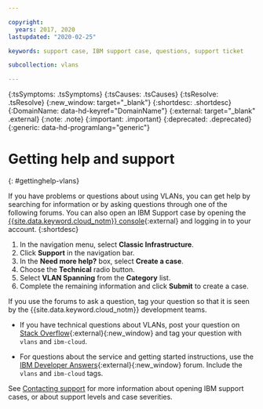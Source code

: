 ```yaml
---

copyright:
  years: 2017, 2020
lastupdated: "2020-02-25"

keywords: support case, IBM support case, questions, support ticket

subcollection: vlans

---
```


<!-- Common attributes used in the template are defined as follows: -->
{:tsSymptoms: .tsSymptoms}
{:tsCauses: .tsCauses}
{:tsResolve: .tsResolve}
{:new_window: target="_blank"}
{:shortdesc: .shortdesc}
{:DomainName: data-hd-keyref="DomainName"}
{:external: target="_blank" .external}
{:note: .note}
{:important: .important}
{:deprecated: .deprecated}
{:generic: data-hd-programlang="generic"}


# Getting help and support
{: #gettinghelp-vlans}

If you have problems or questions about using VLANs, you can get help by searching for information or by asking questions through one of the following forums. You can also open an IBM Support case by opening the [{{site.data.keyword.cloud_notm}} console](https://{DomainName}/unifiedsupport/cases/add){:external} and logging in to your account.
{:shortdesc}

1. In the navigation menu, select **Classic Infrastructure**.
1. Click **Support** in the navigation bar.
1. In the **Need more help?** box, select **Create a case**.
1. Choose the **Technical** radio button.
1. Select **VLAN Spanning** from the **Category** list.
1. Complete the remaining information and click **Submit** to create a case.

If you use the forums to ask a question, tag your question so that it is seen by the {{site.data.keyword.cloud_notm}} development teams.
<!--Insert the appropriate Stack Overflow tag for your service for <block-storage> in URL and text below:  -->
* If you have technical questions about VLANs, post your question on [Stack Overflow](https://stackoverflow.com/search?q=vlans+ibm-cloud){:external}{:new_window} and tag your question with `vlans` and `ibm-cloud`.
<!--Insert the appropriate dW Answers tag for your service for <service_keyword> in URL below:  -->
* For questions about the service and getting started instructions, use the [IBM Developer Answers](https://developer.ibm.com/answers/topics/vlans.html?smartspace=ibm-cloud){:external}{:new_window} forum. Include the `vlans` and `ibm-cloud` tags.

See [Contacting support](/docs/get-support?topic=get-support-getting-customer-support) for more information about opening IBM support cases, or about support levels and case severities.
